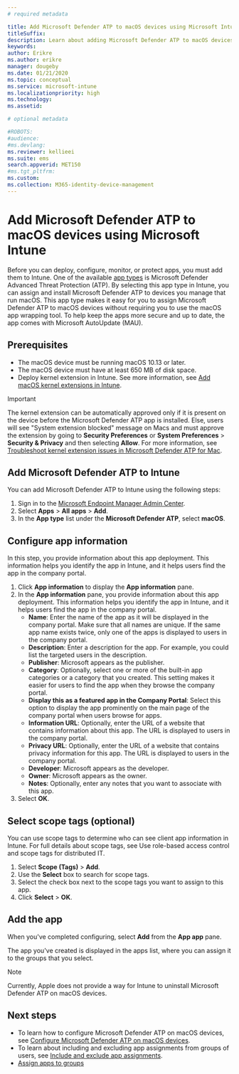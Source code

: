 ```yaml
---
# required metadata

title: Add Microsoft Defender ATP to macOS devices using Microsoft Intune
titleSuffix:
description: Learn about adding Microsoft Defender ATP to macOS devices using Microsoft Intune.
keywords:
author: Erikre
ms.author: erikre
manager: dougeby
ms.date: 01/21/2020
ms.topic: conceptual
ms.service: microsoft-intune
ms.localizationpriority: high
ms.technology:
ms.assetid: 

# optional metadata

#ROBOTS:
#audience:
#ms.devlang:
ms.reviewer: kellieei
ms.suite: ems
search.appverid: MET150
#ms.tgt_pltfrm:
ms.custom: 
ms.collection: M365-identity-device-management
---
```


# Add Microsoft Defender ATP to macOS devices using Microsoft Intune

Before you can deploy, configure, monitor, or protect apps, you must add them to Intune. One of the available [app types](apps-add.md#app-types-in-microsoft-intune) is Microsoft Defender Advanced Threat Protection (ATP). By selecting this app type in Intune, you can assign and install Microsoft Defender ATP to devices you manage that run macOS. This app type makes it easy for you to assign Microsoft Defender ATP to macOS devices without requiring you to use the macOS app wrapping tool. To help keep the apps more secure and up to date, the app comes with Microsoft AutoUpdate (MAU).

## Prerequisites
- The macOS device must be running macOS 10.13 or later.
- The macOS device must have at least 650 MB of disk space.
- Deploy kernel extension in Intune. See more information, see [Add macOS kernel extensions in Intune](../configuration/kernel-extensions-overview-macos.md).

> [!IMPORTANT]
> The kernel extension can be automatically approved only if it is present on the device before the Microsoft Defender ATP app is installed. Else, users will see "System extension blocked" message on Macs and must approve the extension by going to **Security Preferences** or **System Preferences** > **Security & Privacy** and then selecting **Allow**. For more information, see [Troubleshoot kernel extension issues in Microsoft Defender ATP for Mac](https://docs.microsoft.com/windows/security/threat-protection/microsoft-defender-atp/mac-support-kext).

## Add Microsoft Defender ATP to Intune
You can add Microsoft Defender ATP to Intune using the following steps:

1. Sign in to the [Microsoft Endpoint Manager Admin Center](https://go.microsoft.com/fwlink/?linkid=2109431).
2. Select **Apps** > **All apps** > **Add**.
3. In the **App type** list under the **Microsoft Defender ATP**, select **macOS**.

## Configure app information
In this step, you provide information about this app deployment. This information helps you identify the app in Intune, and it helps users find the app in the company portal.

1. Click **App information** to display the **App information** pane.
2. In the **App information** pane, you provide information about this app deployment. This information helps you identify the app in Intune, and it helps users find the app in the company portal.
    - **Name**: Enter the name of the app as it will be displayed in the company portal. Make sure that all names are unique. If the same app name exists twice, only one of the apps is displayed to users in the company portal.
    - **Description**: Enter a description for the app. For example, you could list the targeted users in the description.
    - **Publisher**: Microsoft appears as the publisher.
    - **Category**: Optionally, select one or more of the built-in app categories or a category that you created. This setting makes it easier for users to find the app when they browse the company portal.
    - **Display this as a featured app in the Company Portal**: Select this option to display the app prominently on the main page of the company portal when users browse for apps.
    - **Information URL**: Optionally, enter the URL of a website that contains information about this app. The URL is displayed to users in the company portal.
    - **Privacy URL**: Optionally, enter the URL of a website that contains privacy information for this app. The URL is displayed to users in the company portal.
    - **Developer**: Microsoft appears as the developer.
    - **Owner**: Microsoft appears as the owner.
    - **Notes**: Optionally, enter any notes that you want to associate with this app.
3. Select **OK**.

## Select scope tags (optional)
You can use scope tags to determine who can see client app information in Intune. For full details about scope tags, see Use role-based access control and scope tags for distributed IT.
1.    Select **Scope (Tags)** > **Add**.
2.    Use the **Select** box to search for scope tags.
3.    Select the check box next to the scope tags you want to assign to this app.
4.    Click **Select** > **OK**.

## Add the app
When you've completed configuring, select **Add** from the **App app** pane. 

The app you've created is displayed in the apps list, where you can assign it to the groups that you select. 

> [!NOTE]
> Currently, Apple does not provide a way for Intune to uninstall Microsoft Defender ATP on macOS devices.

## Next steps
- To learn how to configure Microsoft Defender ATP on macOS devices, see [Configure Microsoft Defender ATP on macOS devices](https://docs.microsoft.com/windows/security/threat-protection/microsoft-defender-atp/mac-preferences).
- To learn about including and excluding app assignments from groups of users, see [Include and exclude app assignments](apps-inc-exl-assignments.md).
- [Assign apps to groups](apps-deploy.md)

